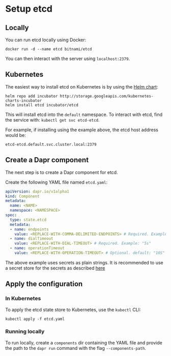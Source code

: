 # Setup etcd 

## Locally

You can run etcd locally using Docker:

```
docker run -d --name etcd bitnami/etcd
```

You can then interact with the server using `localhost:2379`.

## Kubernetes

The easiest way to install etcd on Kubernetes is by using the [Helm chart](https://github.com/helm/charts/tree/master/incubator/etcd):

```
helm repo add incubator http://storage.googleapis.com/kubernetes-charts-incubator
helm install etcd incubator/etcd
```

This will install etcd into the `default` namespace.
To interact with etcd, find the service with: `kubectl get svc etcd-etcd`.

For example, if installing using the example above, the etcd host address would be:

`etcd-etcd.default.svc.cluster.local:2379`

## Create a Dapr component

The next step is to create a Dapr component for etcd.

Create the following YAML file named `etcd.yaml`:

```yaml
apiVersion: dapr.io/v1alpha1
kind: Component
metadata:
  name: <NAME>
  namespace: <NAMESPACE>
spec:
  type: state.etcd
  metadata:
  - name: endpoints
    value: <REPLACE-WITH-COMMA-DELIMITED-ENDPOINTS> # Required. Example: "etcd-etcd.default.svc.cluster.local:2379"
  - name: dialTimeout
    value: <REPLACE-WITH-DIAL-TIMEOUT> # Required. Example: "5s"
  - name: operationTimeout
    value: <REPLACE-WITH-OPERATION-TIMEOUT> # Optional. default: "10S"
```

The above example uses secrets as plain strings. It is recommended to use a secret store for the secrets as described [here](../../concepts/secrets/README.md)


## Apply the configuration

### In Kubernetes

To apply the etcd state store to Kubernetes, use the `kubectl` CLI:

```
kubectl apply -f etcd.yaml
```

### Running locally

To run locally, create a `components` dir containing the YAML file and provide the path to the `dapr run` command with the flag `--components-path`.
